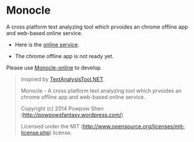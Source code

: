 Monocle
========

A cross platform text analyzing tool which prvoides an chrome offline app and web-based online service.

 - Here is the [online service].

 - The chrome offline app is not ready yet.

Please use [Monocle-online] to develop.

> Inspired by [TextAnalysisTool.NET].
>
> Monocle - A cross platform text analyzing tool which prvoides an chrome offline app and web-based online service.
>
> Copyright (c) 2014 Powpow Shen (http://powpowsfantasy.wordpress.com/)
>
> Licensed under the MIT (http://www.opensource.org/licenses/mit-license.php) license.

[Monocle-online]: https://github.com/Powpow-Shen/Monocle-online/
[TextAnalysisTool.NET]: http://blogs.msdn.com/b/delay/archive/2007/06/21/powerful-log-file-analysis-for-everyone-releasing-textanalysistool-net.aspx
[online service]: http://powpow-shen.github.io/Monocle-online/
